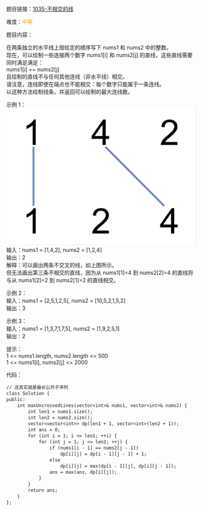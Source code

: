 题目链接：[1035-不相交的线](https://leetcode-cn.com/problems/uncrossed-lines/)

难度：<font color="Orange">中等</font>

题目内容：

在两条独立的水平线上按给定的顺序写下 nums1 和 nums2 中的整数。<br>
现在，可以绘制一些连接两个数字 nums1[i] 和 nums2[j] 的直线，这些直线需要同时满足满足：<br>
nums1[i] == nums2[j]<br>
且绘制的直线不与任何其他连线（非水平线）相交。<br>
请注意，连线即使在端点也不能相交：每个数字只能属于一条连线。<br>
以这种方法绘制线条，并返回可以绘制的最大连线数。

示例 1：<br>
![1035-不相交的线](./1035-不相交的线.png)<br>
输入：nums1 = [1,4,2], nums2 = [1,2,4]<br>
输出：2<br>
解释：可以画出两条不交叉的线，如上图所示。 <br>
但无法画出第三条不相交的直线，因为从 nums1[1]=4 到 nums2[2]=4 的直线将与从 nums1[2]=2 到 nums2[1]=2 的直线相交。

示例 2：<br>
输入：nums1 = [2,5,1,2,5], nums2 = [10,5,2,1,5,2]<br>
输出：3

示例 3：<br>
输入：nums1 = [1,3,7,1,7,5], nums2 = [1,9,2,5,1]<br>
输出：2

提示：<br>
1 <= nums1.length, nums2.length <= 500<br>
1 <= nums1[i], nums2[j] <= 2000


代码：
```
// 这其实就是最长公共子序列
class Solution {
public:
    int maxUncrossedLines(vector<int>& nums1, vector<int>& nums2) {
        int len1 = nums1.size();
        int len2 = nums2.size();
        vector<vector<int>> dp(len1 + 1, vector<int>(len2 + 1));
        int ans = 0;
        for (int i = 1; i <= len1; ++i) {
            for (int j = 1; j <= len2; ++j) {
                if (nums1[i - 1] == nums2[j - 1])
                    dp[i][j] = dp[i - 1][j - 1] + 1;
                else
                    dp[i][j] = max(dp[i - 1][j], dp[i][j - 1]);
                ans = max(ans, dp[i][j]);
            }
        }
        return ans;
    }
};
```